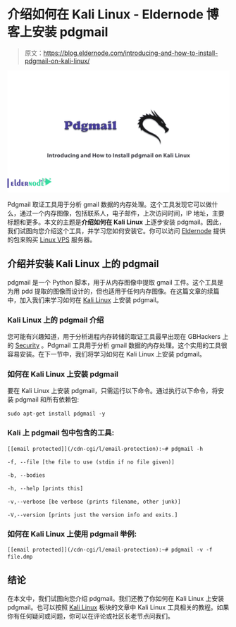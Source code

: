 # 介绍如何在 Kali Linux - Eldernode 博客上安装 pdgmail

> 原文：<https://blog.eldernode.com/introducing-and-how-to-install-pdgmail-on-kali-linux/>

![Introducing and How to Install pdgmail on Kali Linux](img/7e27bc998a4f4d2ad53c92b628c8fc90.png)

Pdgmail 取证工具用于分析 gmail 数据的内存处理。这个工具发现它可以做什么，通过一个内存图像，包括联系人，电子邮件，上次访问时间，IP 地址，主要标题和更多。本文的主题是**介绍如何在 Kali Linux** 上逐步安装 pdgmail。因此，我们试图向您介绍这个工具，并学习您如何安装它。你可以访问 [Eldernode](https://eldernode.com/) 提供的包来购买 [Linux VPS](https://eldernode.com/linux-vps/) 服务器。

## **介绍并安装 Kali Linux 上的 pdgmail**

pdgmail 是一个 Python 脚本，用于从内存图像中提取 gmail 工件。这个工具是为用 pdd 提取的图像而设计的，但也适用于任何内存图像。在这篇文章的续篇中，加入我们来学习如何在 [Kali Linux](https://blog.eldernode.com/install-and-configure-kali-linux-on-vps/) 上安装 pdgmail。

### **Kali Linux 上的 pdgmail 介绍**

您可能有兴趣知道，用于分析进程内存转储的取证工具最早出现在 GBHackers 上的 [Security](https://blog.eldernode.com/tag/security/) 。Pdgmail 工具用于分析 gmail 数据的内存处理。这个实用的工具很容易安装。在下一节中，我们将学习如何在 Kali Linux 上安装 pdgmail。

### **如何在 Kali Linux 上安装 pdgmail**

要在 Kali Linux 上安装 pdgmail，只需运行以下命令。通过执行以下命令，将安装 pdgmail 和所有依赖包:

```
sudo apt-get install pdgmail -y
```

### Kali 上 pdgmail 包中包含的工具:

```
[[email protected]](/cdn-cgi/l/email-protection):~# pdgmail -h
```

```
-f, --file [the file to use (stdin if no file given)]
```

```
-b, --bodies
```

```
-h, --help [prints this]
```

```
-v,--verbose [be verbose (prints filename, other junk)]
```

```
-V,--version [prints just the version info and exits.]
```

### 如何在 Kali Linux 上使用 pdgmail 举例:

```
[[email protected]](/cdn-cgi/l/email-protection):~# pdgmail -v -f file.dmp
```

## 结论

在本文中，我们试图向您介绍 pdgmail。我们还教了你如何在 Kali Linux 上安装 pdgmail。也可以按照 [Kali Linux](https://blog.eldernode.com/tag/kali-linux/) 板块的文章中 Kali Linux 工具相关的教程。如果你有任何疑问或问题，你可以在评论或社区长老节点问我们。